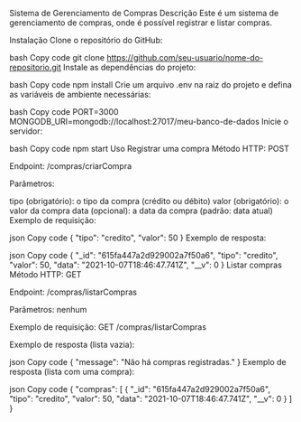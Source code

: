 Sistema de Gerenciamento de Compras
Descrição
Este é um sistema de gerenciamento de compras, onde é possível registrar e listar compras.

Instalação
Clone o repositório do GitHub:

bash
Copy code
git clone https://github.com/seu-usuario/nome-do-repositorio.git
Instale as dependências do projeto:

bash
Copy code
npm install
Crie um arquivo .env na raiz do projeto e defina as variáveis de ambiente necessárias:

bash
Copy code
PORT=3000
MONGODB_URI=mongodb://localhost:27017/meu-banco-de-dados
Inicie o servidor:

bash
Copy code
npm start
Uso
Registrar uma compra
Método HTTP: POST

Endpoint: /compras/criarCompra

Parâmetros:

tipo (obrigatório): o tipo da compra (crédito ou débito)
valor (obrigatório): o valor da compra
data (opcional): a data da compra (padrão: data atual)
Exemplo de requisição:

json
Copy code
{
  "tipo": "credito",
  "valor": 50
}
Exemplo de resposta:

json
Copy code
{
  "_id": "615fa447a2d929002a7f50a6",
  "tipo": "credito",
  "valor": 50,
  "data": "2021-10-07T18:46:47.741Z",
  "__v": 0
}
Listar compras
Método HTTP: GET

Endpoint: /compras/listarCompras

Parâmetros: nenhum

Exemplo de requisição: GET /compras/listarCompras

Exemplo de resposta (lista vazia):

json
Copy code
{
  "message": "Não há compras registradas."
}
Exemplo de resposta (lista com uma compra):

json
Copy code
{
  "compras": [
    {
      "_id": "615fa447a2d929002a7f50a6",
      "tipo": "credito",
      "valor": 50,
      "data": "2021-10-07T18:46:47.741Z",
      "__v": 0
    }
  ]
}